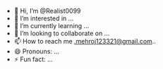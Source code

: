 - 👋 Hi, I’m @Realist0099
- 👀 I’m interested in ...
- 🌱 I’m currently learning ...
- 💞️ I’m looking to collaborate on ...
- 📫 How to reach me .mehroj123321@gmail.com..
- 😄 Pronouns: ...
- ⚡ Fun fact: ...

<!---
Realist0099/Realist0099 is a ✨ special ✨ repository because its `README.md` (this file) appears on your GitHub profile.
You can click the Preview link to take a look at your changes.
--->
